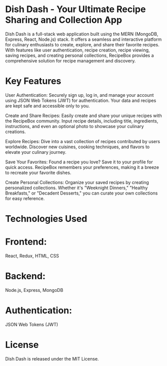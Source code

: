 # Dish Dash - Your Ultimate Recipe Sharing and Collection App
Dish Dash is a full-stack web application built using the MERN (MongoDB, Express, React, Node.js) stack. It offers a seamless and interactive platform for culinary enthusiasts to create, explore, and share their favorite recipes. With features like user authentication, recipe creation, recipe viewing, saving recipes, and creating personal collections, RecipeBox provides a comprehensive solution for recipe management and discovery.

# Key Features
 User Authentication: Securely sign up, log in, and manage your account using JSON Web Tokens (JWT) for authentication. Your data and recipes are kept safe and accessible only to you.

Create and Share Recipes: Easily create and share your unique recipes with the RecipeBox community. Input recipe details, including title, ingredients, instructions, and even an optional photo to showcase your culinary creations.

Explore Recipes: Dive into a vast collection of recipes contributed by users worldwide. Discover new cuisines, cooking techniques, and flavors to elevate your culinary journey.

Save Your Favorites: Found a recipe you love? Save it to your profile for quick access. RecipeBox remembers your preferences, making it a breeze to recreate your favorite dishes.

 Create Personal Collections: Organize your saved recipes by creating personalized collections. Whether it's "Weeknight Dinners," "Healthy Breakfasts," or "Decadent Desserts," you can curate your own collections for easy reference.

# Technologies Used
# Frontend:
React, Redux, HTML, CSS
# Backend:
Node.js, Express, MongoDB
# Authentication: 
JSON Web Tokens (JWT)

# License
Dish Dash  is released under the MIT License.






